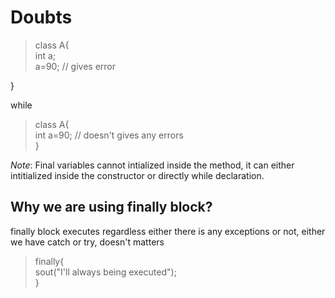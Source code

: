 # Doubts

> class A{  
    int a;  
    a=90; // gives error      
    
}

while
> class A{  
    int a=90; // doesn't gives any errors  
}


*Note*: Final variables cannot intialized inside the method, it can either intitialized inside the constructor or directly while declaration.

## Why we are using finally block?
finally block executes regardless either there is any exceptions or not, either we have catch or try, doesn't matters

> finally{  
    sout("I'll always being executed");  
>}